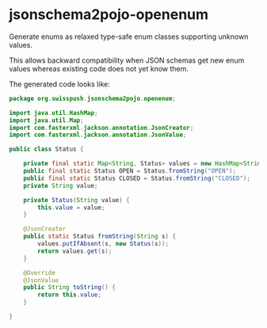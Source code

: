 # jsonschema2pojo-openenum
Generate enums as relaxed type-safe enum classes supporting unknown values.

This allows backward compatibility when JSON schemas get new enum values 
whereas existing code does not yet know them.

The generated code looks like:

```java
package org.swisspush.jsonschema2pojo.openenum;

import java.util.HashMap;
import java.util.Map;
import com.fasterxml.jackson.annotation.JsonCreator;
import com.fasterxml.jackson.annotation.JsonValue;

public class Status {

    private final static Map<String, Status> values = new HashMap<String, Status>();
    public final static Status OPEN = Status.fromString("OPEN");
    public final static Status CLOSED = Status.fromString("CLOSED");
    private String value;

    private Status(String value) {
        this.value = value;
    }

    @JsonCreator
    public static Status fromString(String s) {
        values.putIfAbsent(s, new Status(s));
        return values.get(s);
    }

    @Override
    @JsonValue
    public String toString() {
        return this.value;
    }

}
```

